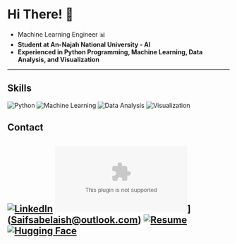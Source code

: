 # Hi There! 👋

- Machine Learning Engineer  📊
- **Student at  An-Najah National University - AI**
- **Experienced in Python Programming, Machine Learning, Data Analysis, and Visualization**

---



## Skills

![Python](https://img.shields.io/badge/Python-3776AB?style=for-the-badge&logo=python&logoColor=white)
![Machine Learning](https://img.shields.io/badge/Machine%20Learning-0A192F?style=for-the-badge&logo=tensorflow&logoColor=FF6F00)
![Data Analysis](https://img.shields.io/badge/Data%20Analysis-006699?style=for-the-badge&logo=pandas&logoColor=white)
![Visualization](https://img.shields.io/badge/Visualization-4A4A55?style=for-the-badge&logo=tableau&logoColor=white)

## Contact

[![LinkedIn](https://img.shields.io/badge/LinkedIn-0A66C2?style=for-the-badge&logo=linkedin&logoColor=white)](https://www.linkedin.com/in/saifalaasabelaish/)
[![Email](mailto:your-email@example.com)](mailto:your-email@example.com)](Saifsabelaish@outlook.com)
[![Resume](https://img.shields.io/badge/Resume-4285F4?style=for-the-badge&logo=googledrive&logoColor=white)](https://github.com/saifalaasabelaish/saifalaasabelaish/blob/main/resume.pdf)
[![Hugging Face](https://img.shields.io/badge/Hugging%20Face-F4A261?style=for-the-badge&logo=huggingface&logoColor=white)](https://huggingface.co/saifalaasabelaish)
---

